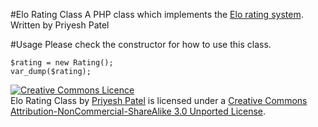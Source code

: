 #Elo Rating Class
A PHP class which implements the [Elo rating system](http://en.wikipedia.org/wiki/Elo_rating_system).
Written by Priyesh Patel

#Usage
Please check the constructor for how to use this class.
```
$rating = new Rating();
var_dump($rating);
```

<a rel="license" href="http://creativecommons.org/licenses/by-nc-sa/3.0/"><img alt="Creative Commons Licence" style="border-width:0" src="http://i.creativecommons.org/l/by-nc-sa/3.0/88x31.png" /></a><br /><span xmlns:dct="http://purl.org/dc/terms/" property="dct:title">Elo Rating Class</span> by <a xmlns:cc="http://creativecommons.org/ns#" href="http://pexat.com/" property="cc:attributionName" rel="cc:attributionURL">Priyesh Patel</a> is licensed under a <a rel="license" href="http://creativecommons.org/licenses/by-nc-sa/3.0/">Creative Commons Attribution-NonCommercial-ShareAlike 3.0 Unported License</a>.
